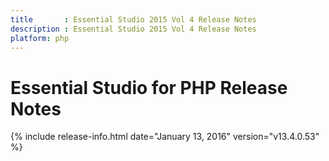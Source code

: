 ```yaml
---
title       : Essential Studio 2015 Vol 4 Release Notes
description : Essential Studio 2015 Vol 4 Release Notes
platform: php
---
```


# Essential Studio for PHP Release Notes

{% include release-info.html date="January 13, 2016" version="v13.4.0.53" %} 





